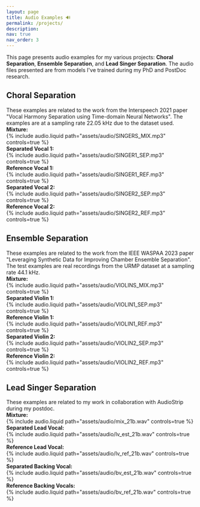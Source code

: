 ```yaml
---
layout: page
title: Audio Examples 🔊
permalink: /projects/
description: 
nav: true
nav_order: 3
---
```


This page presents audio examples for my various projects: **Choral Separation**, **Ensemble Separation**, and **Lead Singer Separation**. The audio files presented are from models I've trained during my PhD and PostDoc research.

<div class="row mt-3">
    <h2>Choral Separation</h2>
    <div class="caption">
    These examples are related to the work from the Interspeech 2021 paper "Vocal Harmony Separation using Time-domain Neural Networks". The examples are at a sampling rate 22.05 kHz due to the dataset used.
    </div>
    <div class="row mt-3">
        <div class="col-sm">
            <div><strong>Mixture:</strong></div>
            {% include audio.liquid path="assets/audio/SINGERS_MIX.mp3" controls=true %}
        </div>
    </div>
    <div class="row mt-3">
        <div class="col-sm">
            <div><strong>Separated Vocal 1:</strong></div>
            {% include audio.liquid path="assets/audio/SINGER1_SEP.mp3" controls=true %}
        </div>
        <div class="col-sm">
            <div><strong>Reference Vocal 1:</strong></div>
            {% include audio.liquid path="assets/audio/SINGER1_REF.mp3" controls=true %}
        </div>
    </div>
    <div class="row mt-3">
        <div class="col-sm">
            <div><strong>Separated Vocal 2:</strong></div>
            {% include audio.liquid path="assets/audio/SINGER2_SEP.mp3" controls=true %}
        </div>
        <div class="col-sm">
            <div><strong>Reference Vocal 2:</strong></div>
            {% include audio.liquid path="assets/audio/SINGER2_REF.mp3" controls=true %}
        </div>
    </div>
</div>

<div class="row mt-3">
    <h2>Ensemble Separation</h2>
    <div class="caption">
    These examples are related to the work from the IEEE WASPAA 2023 paper "Leveraging Synthetic Data for Improving Chamber Ensemble Separation". The test examples are real recordings from the URMP dataset at a sampling rate 44.1 kHz.
    </div>
    <div class="row mt-3">
        <div class="col-sm">
            <div><strong>Mixture:</strong></div>
            {% include audio.liquid path="assets/audio/VIOLINS_MIX.mp3" controls=true %}
        </div>
    </div>
    <div class="row mt-3">
        <div class="col-sm">
            <div><strong>Separated Violin 1:</strong></div>
        {% include audio.liquid path="assets/audio/VIOLIN1_SEP.mp3" controls=true %}
        </div>
        <div class="col-sm">
            <div><strong>Reference Violin 1:</strong></div>
            {% include audio.liquid path="assets/audio/VIOLIN1_REF.mp3" controls=true %}
        </div>
    </div>
    <div class="row mt-3">
        <div class="col-sm">
            <div><strong>Separated Violin 2:</strong></div>
            {% include audio.liquid path="assets/audio/VIOLIN2_SEP.mp3" controls=true %}
        </div>
        <div class="col-sm">
            <div><strong>Reference Violin 2:</strong></div>
            {% include audio.liquid path="assets/audio/VIOLIN2_REF.mp3" controls=true %}
        </div>
    </div>
</div>

<div class="row mt-3">
    <h2>Lead Singer Separation</h2>
    <div class="caption">
    These examples are related to my work in collaboration with AudioStrip during my postdoc.
    </div>
    <div class="row mt-3">
        <div class="col-sm">
            <div><strong>Mixture:</strong></div>
            {% include audio.liquid path="assets/audio/mix_21b.wav" controls=true %}
        </div>
    </div>
    <div class="row mt-3">
        <div class="col-sm">
            <div><strong>Separated Lead Vocal:</strong></div>
            {% include audio.liquid path="assets/audio/lv_est_21b.wav" controls=true %}
        </div>
        <div class="col-sm">
            <div><strong>Reference Lead Vocal:</strong></div>
            {% include audio.liquid path="assets/audio/lv_ref_21b.wav" controls=true %}
        </div>
    </div>
    <div class="row mt-3">
        <div class="col-sm">
            <div><strong>Separated Backing Vocal:</strong></div>
           {% include audio.liquid path="assets/audio/bv_est_21b.wav" controls=true %}
        </div>
        <div class="col-sm">
            <div><strong>Reference Backing Vocals:</strong></div>
            {% include audio.liquid path="assets/audio/bv_ref_21b.wav" controls=true %}
        </div>
    </div>
</div>
